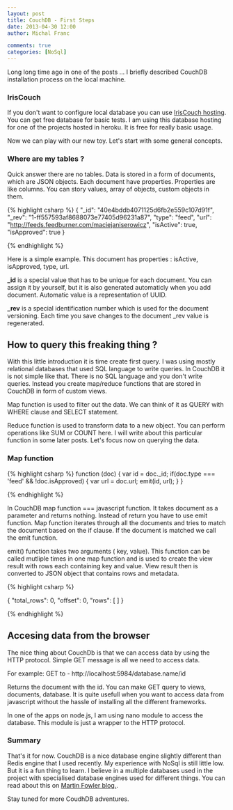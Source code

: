 ```yaml
---
layout: post
title: CouchDB - First Steps
date: 2013-04-30 12:00
author: Michal Franc

comments: true
categories: [NoSql]
---
```

Long long time ago in one of the posts ... I briefly described CouchDB installation process on the local machine.

<h3>IrisCouch</h3>

If you don't want to configure local database you can use <a href="http://www.iriscouch.com/">IrisCouch hosting</a>.
You can get free database for basic tests. I am using this database hosting for one of the projects hosted in heroku. It is free for really basic usage.

Now we can play with our new toy. Let's start with some general concepts.

<h3>Where are my tables ?</h3>

Quick answer there are no tables. Data is stored in a form of documents, which are JSON objects. Each document have properties. Properties are like columns. You can story values, array of objects, custom objects in them. 


{% highlight csharp %}
{
   "_id": "40e4bddb4071125d6fb2e559c107d91f",
   "_rev": "1-ff557593af8688073e77405d96231a87",
   "type": "feed",
   "url": "http://feeds.feedburner.com/maciejaniserowicz",
   "isActive": true,
   "isApproved": true
}

{% endhighlight %}
 

Here is a simple example. This document has properties : isActive, isApproved, type, url. 

<b>_id</b> is a special value that has to be unique for each document. You can assign it by yourself, but it is also generated automaticly when you add document. Automatic value is a representation of UUID.

<b>_rev</b> is a special identification number which is used for the document versioning. Each time you save changes to the document _rev value is regenerated.

<h2>How to query this freaking thing ?</h2>

With this little introduction it is time create first query. I was using mostly relational databases that used SQL language to write queries. In CouchDB it is not simple like that. There is no SQL language and you don't write queries. Instead you create map/reduce functions that are stored in CouchDB in form of custom views.

Map function is used to filter out the data. We can think of it as QUERY with WHERE clause and SELECT statement.

Reduce function is used to transform data to a new object. You can perform operations like SUM or COUNT here. I will write about this particular function in some later posts. Let's focus now on querying the data.

<h3>Map function</h3>


{% highlight csharp %}
function (doc) {
              var id = doc._id;
              if(doc.type === 'feed' &amp;&amp; !doc.isApproved) {
                var url = doc.url;
                emit(id, url);
            }
          }

{% endhighlight %}
 

In CouchDB map function  === javascript function. It takes document as a parameter and returns nothing. Instead of return you have to use emit function. Map function iterates through all the documents and tries to match the document based on the if clause. If the document is matched we call the emit function.

emit() function takes two arguments ( key, value). This function can be called mutliple times in one map function and is used to create the view result with rows each containing key and value. View result then is converted to JSON object that contains rows and metadata.


{% highlight csharp %}


{
  "total_rows": 0,
  "offset": 0,
  "rows": [
  ]
}

{% endhighlight %}
 

<h2>Accesing data from the browser</h2>

The nice thing about CouchDb is that we can access data by using the HTTP protocol. Simple GET message is all we need to  access data.

For example: GET to - http://localhost:5984/database.name/id 

Returns the document with the id. You can make GET query to views, documents, database. It is quite usefull when you want to access data from javascript without the hassle of installing all the different frameworks. 

In one of the apps on  node.js, I am using nano module to access the database. This module is just a wrapper to the HTTP protocol.

<h3>Summary</h3>

That's it for now. CouchDB is a nice database engine slightly different than Redis engine that I used recently. My experience with NoSql is still little low. But it is a fun thing to learn. I believe in a multiple databases used in the project with specialised database engines used for different things. You can read about this on <a href="http://martinfowler.com/bliki/PolyglotPersistence.html">Martin Fowler blog.</a>. 

Stay tuned for more CoudhDB adventures.
